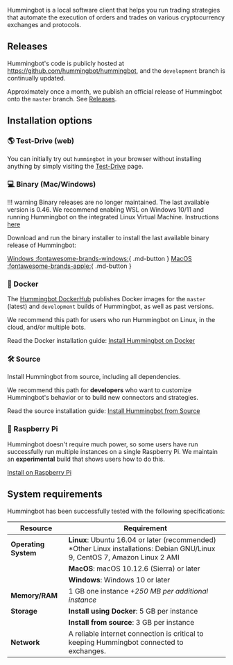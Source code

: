 Hummingbot is a local software client that helps you run trading strategies that automate the execution of orders and trades on various cryptocurrency exchanges and protocols.

## Releases

Hummingbot's code is publicly hosted at https://github.com/hummingbot/hummingbot, and the `development` branch is continually updated. 

Approximately once a month, we publish an official release of Hummingbot onto the `master` branch. See [Releases](https://github.com/hummingbot/hummingbot/releases).

## Installation options

### 🌎 Test-Drive (web)

You can initially try out `hummingbot` in your browser without installing anything by simply visiting the
[Test-Drive](https://hummingbot.io/en/test-drive/) page.

### 💻 Binary (Mac/Windows)

!!! warning
    Binary releases are no longer maintained. The last available version is 0.46.
    We recommend enabling WSL on Windows 10/11 and running Hummingbot on the integrated Linux Virtual Machine. Instructions [here](./windows-wsl)

Download and run the binary installer to install the last available binary release of Hummingbot:

[Windows :fontawesome-brands-windows:](https://dist.hummingbot.io/hummingbot_v0.46.0_setup.exe){ .md-button } [MacOS :fontawesome-brands-apple:](https://dist.hummingbot.io/hummingbot_v0.46.0.dmg){ .md-button }

### 🐳 Docker

The [Hummingbot DockerHub](https://hub.docker.com/r/coinalpha/hummingbot) publishes Docker images for the `master` (latest) and `development` builds of Hummingbot, as well as past versions. 

We recommend this path for users who run Hummingbot on Linux, in the cloud, and/or multiple bots.

Read the Docker installation guide: [Install Hummingbot on Docker](./docker)

### 🛠️ Source

Install Hummingbot from source, including all dependencies.

We recommend this path for **developers** who want to customize Hummingbot's behavior or to build new connectors and strategies.

Read the source installation guide: [Install Hummingbot from Source](./source)

### 🍓 Raspberry Pi

Hummingbot doesn't require much power, so some users have run successfully run multiple instances on a single Raspberry Pi. We maintain an **experimental** build that shows users how to do this.

[Install on Raspberry Pi](./raspberry-pi)

## System requirements

Hummingbot has been successfully tested with the following specifications:

| Resource             | Requirement                                                                                                                  |
| -------------------- | ---------------------------------------------------------------------------------------------------------------------------- |
| **Operating System** | **Linux**: Ubuntu 16.04 or later (recommended) \*Other Linux installations: Debian GNU/Linux 9, CentOS 7, Amazon Linux 2 AMI |
|                      | **MacOS**: macOS 10.12.6 (Sierra) or later                                                                                   |
|                      | **Windows**: Windows 10 or later                                                                                             |
| **Memory/RAM**       | 1 GB one instance _+250 MB per additional instance_                                                                          |
| **Storage**          | **Install using Docker**: 5 GB per instance                                                                                  |
|                      | **Install from source**: 3 GB per instance                                                                                   |
| **Network**          | A reliable internet connection is critical to keeping Hummingbot connected to exchanges.                                     |
